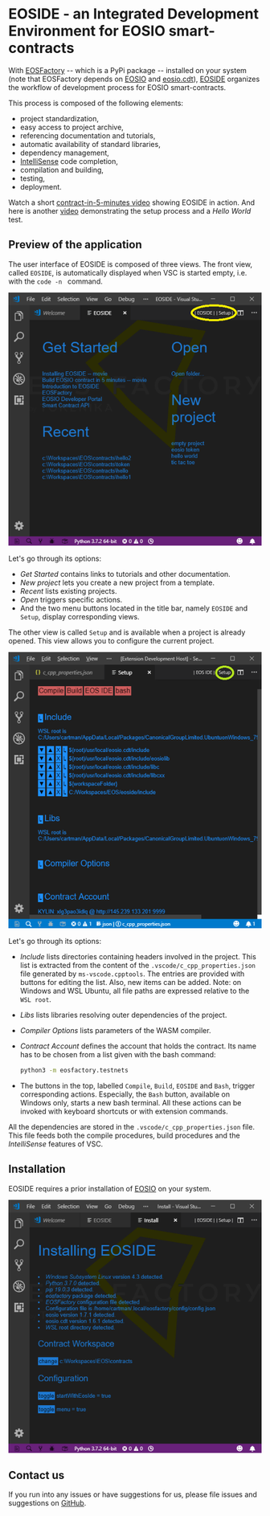 # EOSIDE - an Integrated Development Environment for EOSIO smart-contracts

With [EOSFactory](https://eosfactory.io/build/html/index.html) -- which is a PyPi package -- installed on your system (note that EOSFactory depends on [EOSIO](https://eosfactory.io/eoside/html/index.html) and [eosio.cdt](https://github.com/EOSIO/eosio.cdt)), [EOSIDE](https://eosfactory.io/eoside/html/index.html) organizes the workflow of development process for EOSIO smart-contracts. 

This process is composed of the following elements:

* project standardization,
* easy access to project archive,
* referencing documentation and tutorials,
* automatic availability of standard libraries,
* dependency management,
* [IntelliSense](https://code.visualstudio.com/docs/editor/intellisense) code completion,
* compilation and building,
* testing,
* deployment.

Watch a short [contract-in-5-minutes video](https://eosfactory.io/eoside/html/_static/five_minutes.mp4) showing EOSIDE in action. And here is another [video](https://eosfactory.io/eoside/html/_static/installing.mp4) demonstrating the setup process and a *Hello World*  test.

## Preview of the application

The user interface of EOSIDE is composed of three views. The front view, called `EOSIDE`, is automatically displayed when VSC is started empty, i.e. with the `code -n ` command.

![Get Started view](docs/images/get_started.png)

Let's go through its options:

* *Get Started* contains links to tutorials and other documentation.
* *New project* lets you create a new project from a template.
* *Recent* lists existing projects.
* *Open* triggers specific actions.
* And the two menu buttons located in the title bar, namely `EOSIDE` and `Setup`, display corresponding views.


The other view is called `Setup` and is available when a project is already opened. This view allows you to configure the current project.

![Setup view](docs/images/setup.png)

Let's go through its options:

* *Include* lists directories containing headers involved in the project. This list is extracted from the content of the `.vscode/c_cpp_properties.json` file generated by `ms-vscode.cpptools`. The entries are provided with buttons for editing the list. Also, new items can be added. Note: on Windows and WSL Ubuntu, all file paths are expressed relative to the `WSL root`.

* *Libs* lists libraries resolving outer dependencies of the project.

* *Compiler Options* lists parameters of the WASM compiler.

* *Contract Account* defines the account that holds the contract. Its name has to be chosen from a list given with the bash command:

    ```bash
    python3 -m eosfactory.testnets
    ```

* The buttons in the top, labelled `Compile`, `Build`, `EOSIDE` and `Bash`, trigger corresponding actions. Especially, the `Bash` button, available on Windows only, starts a new bash terminal. All these actions can be invoked with keyboard shortcuts or with extension commands.

All the dependencies are stored in the `.vscode/c_cpp_properties.json` file. This file feeds both the compile procedures, build procedures and the *IntelliSense* features of VSC.

## Installation

EOSIDE requires a prior installation of [EOSIO](https://github.com/eosio) on your system.

![Setup view](docs/images/install.png)

## Contact us

If you run into any issues or have suggestions for us, please file issues and suggestions on [GitHub](https://github.com/tokenika/eoside/issues).

